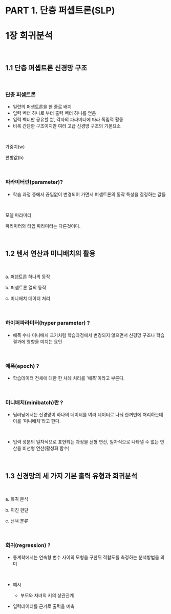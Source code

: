 # PART 1. 단층 퍼셉트론(SLP)

# 1장 회귀분석



<br/>

## 1.1 단층 퍼셉트론 신경망 구조



<br/>

### 단층 퍼셉트론

- 일련의 퍼셉트론을 한 줄로 배치
- 입력 벡터 하나로 부터 출력 벡터 하나를 얻음
- 입력 벡터만 공유할 뿐, 각자의 파라미터에 따라 독립적 활동
- 비록 간단한 구조이지만 여러 고급 신경망 구조의 기본요소

<br/>

가중치(w)

편향값(b)



<br/>

### 파라미터란(parameter)?

- 학습 과정 중에서 끊임없이 변경되어 가면서 퍼셉트론의 동작 특성을 결정하는 값들

<br/>

모델 파라미터

파리미터와 타입 파라미터는 다른것이다.



<br/>

## 1.2 텐서 연산과 미니배치의 활용



<br/>

a. 퍼셉트론 하나의 동작

b. 퍼셉트론 열의 동작

c. 미니배치 데이터 처리



<br/>

### 하이퍼파라미터(hyper parameter) ?

- 에폭 수나 미니배치 크기처럼 학습과정에서 변경되지 않으면서 신경망 구조나 학습 결과에 영향을 미치는 요인



<br/>

### 에폭(epoch) ?

- 학습데이터 전체에 대한 한 차례 처리를 '에폭'이라고 부른다.





<br/>

### 미니배치(minibatch)란 ?

- 딥러닝에서는 신경망이 하나의 데이터를 여러 데이터로 나눠 한꺼번에 처리하는데 이를 '미니배치'라고 한다.



<br/>

- 입력 성분의 일차식으로 표현되는 과정을 선형 연산, 일차식으로 나타낼 수 없는 연산을 비선형 연산(활성화 함수)



<br/>

## 1.3 신경망의 세 가지 기본 출력 유형과 회귀분석

<br/>

a. 회귀 분석

b. 이진 판단

c. 선택 분류



<br/>

### 회귀(regression) ?

- 통계학에서는 연속형 변수 사이의 모형을 구한뒤 적합도를 측정하는 분석방법을 의미



<br/>

- 예시
  - 부모와 자녀의 키의 상관관계

- 입력데이터를 근거로 출력을 예측





<br/><br/>



